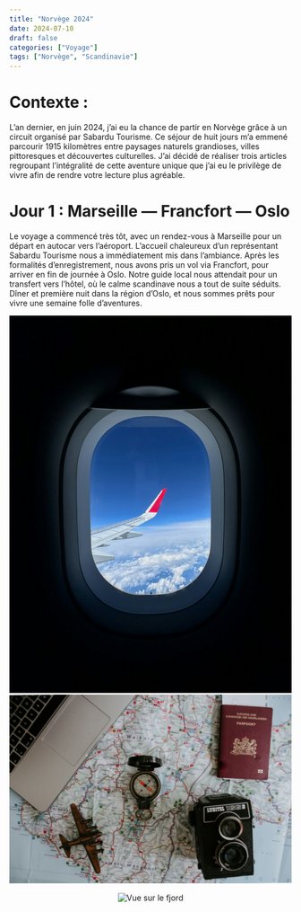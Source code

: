```yaml
---
title: "Norvège 2024"
date: 2024-07-10
draft: false
categories: ["Voyage"]
tags: ["Norvège", "Scandinavie"]
---
```


# Contexte : 
L’an dernier, en juin 2024, j’ai eu la chance de partir en Norvège grâce à un circuit organisé par Sabardu Tourisme. Ce séjour de huit jours m’a emmené parcourir 1915 kilomètres entre paysages naturels grandioses, villes pittoresques et découvertes culturelles. J’ai décidé de réaliser trois articles regroupant l’intégralité de cette aventure unique que j’ai eu le privilège de vivre afin de rendre votre lecture plus agréable.

# Jour 1 : Marseille — Francfort — Oslo

Le voyage a commencé très tôt, avec un rendez-vous à Marseille pour un départ en autocar vers l’aéroport. L’accueil chaleureux d’un représentant Sabardu Tourisme nous a immédiatement mis dans l’ambiance. Après les formalités d’enregistrement, nous avons pris un vol via Francfort, pour arriver en fin de journée à Oslo. Notre guide local nous attendait pour un transfert vers l’hôtel, où le calme scandinave nous a tout de suite séduits. Dîner et première nuit dans la région d’Oslo, et nous sommes prêts pour vivre une semaine folle d’aventures.

![Norway_1](Norway_1.jpg)
![Norway_2](Norway_2.jpg)

<p align="center">
  <img src="images/Norway_3.jpg" alt="Vue sur le fjord" width="70%">
</p>